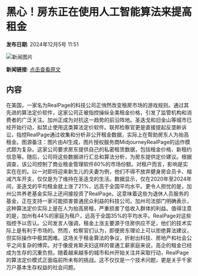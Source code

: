 # 黑心！房东正在使用人工智能算法来提高租金

**发布日期**: 2024年12月5号 11:51

![新闻图片](https://pic.chinaz.com/picmap/202305301552125729_3.jpg)

**新闻链接**: [点击查看原文](https://www.aibase.com/zh/news/13720)

## 内容

在美国，一家名为RealPage的科技公司正悄然改变租房市场的游戏规则。通过其先进的算法定价软件，这家公司正被指控操纵全美租金价格，引发了监管机构和消费者的广泛关注。加州正成为对抗这一趋势的前沿阵地。圣迭戈和旧金山等城市已经开始行动，拟禁止使用这类算法定价软件。联邦检察官更是直接提起反垄断诉讼，指控RealPage通过收集和分析非公开租金数据，实际上在帮助房东人为抬高租金。图源备注：图片由AI生成，图片授权服务商MidjourneyRealPage的运作模式颇为复杂。这家公司要求房东提供自己的私密租赁数据，包括租金价格、新租约信息等。随后，公司将这些数据进行汇总和算法分析，为房东提供定价建议。根据调查，该公司控制了商业租金管理软件80%的市场份额。对租户而言，影响是实实在在的。以一对即将迎来新生儿的夫妻为例，他们不得不放弃健身房会员卡、缩减汽车开支，仅仅是为了维持在圣迭戈的生活。数据显示，仅在2020年至2024年间，圣迭戈的平均租金就上涨了21%，远高于全国平均水平。更令人担忧的是，加州公共养老基金实际上还间接投资了RealPage。这意味着这些为退休人员服务的基金，正在支持一家可能损害普通民众利益的科技公司。加州司法部门明确表示，这种算法定价实际上是在人为抬高房租，严重损害了低收入群体的利益。值得注意的是，加州有44%的家庭为租户，远高于全国35%的平均水平。RealPage对这些指控予以否认。公司发言人强调，租金上涨主要源于住房供应不足，他们的技术实际上是有利于市场的。然而，检察官们认为，即便房东理论上可以拒绝算法建议，但实际操作中极其困难。这场关于租金算法的争议，折射出科技、房地产和社会公平之间复杂的博弈。对于像皮肯斯夫妇这样的普通工薪家庭来说，高企的租金已经成为生存的沉重负担。随着越来越多的城市和州开始关注并采取行动，RealPage的算法定价模式正面临前所未有的挑战。这不仅仅是一个技术问题，更是关乎千家万户基本生存权益的社会问题。
